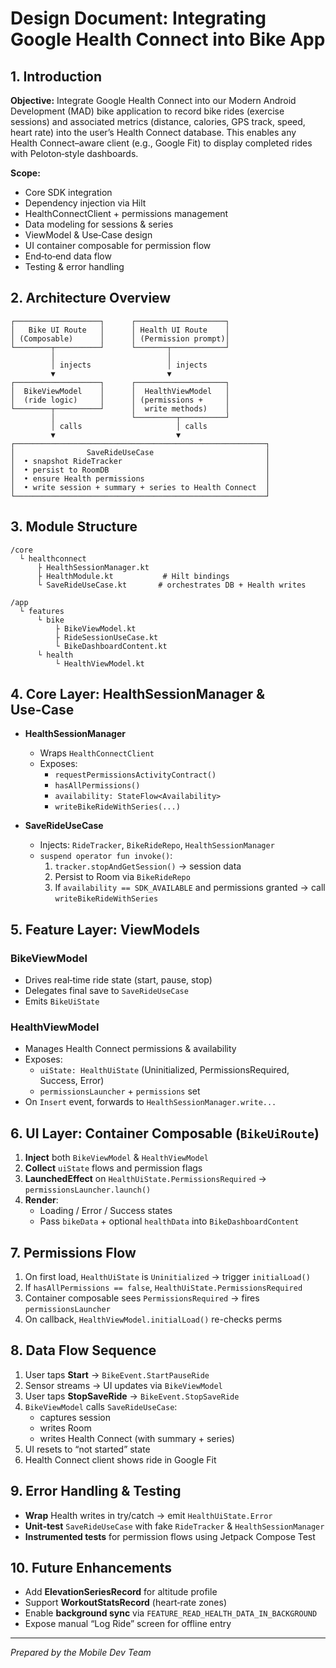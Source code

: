 # Design Document: Integrating Google Health Connect into Bike App

## 1. Introduction

**Objective:**
Integrate Google Health Connect into our Modern Android Development (MAD) bike application to record
bike rides (exercise sessions) and associated metrics (distance, calories, GPS track, speed, heart
rate) into the user’s Health Connect database. This enables any Health Connect–aware client (e.g.,
Google Fit) to display completed rides with Peloton‑style dashboards.

**Scope:**

- Core SDK integration
- Dependency injection via Hilt
- HealthConnectClient + permissions management
- Data modeling for sessions & series
- ViewModel & Use‑Case design
- UI container composable for permission flow
- End‑to‑end data flow
- Testing & error handling

## 2. Architecture Overview

```
┌───────────────────┐      ┌────────────────────┐
│   Bike UI Route   │      │ Health UI Route    │
│ (Composable)      │      │ (Permission prompt)│
└────────┬──────────┘      └───────┬────────────┘
         │                         │
         │ injects                 │ injects
         ▼                         ▼
┌───────────────────┐      ┌────────────────────┐
│  BikeViewModel    │      │  HealthViewModel   │
│  (ride logic)     │      │ (permissions +     │
└────────┬──────────┘      │  write methods)    │
         │                 └─────────┬──────────┘
         │ calls                     │ calls
         ▼                           ▼
┌────────────────────────────────────────────────────────┐
│                SaveRideUseCase                         │
│  • snapshot RideTracker                                │
│  • persist to RoomDB                                   │
│  • ensure Health permissions                           │
│  • write session + summary + series to Health Connect  │
└────────────────────────────────────────────────────────┘
```  

## 3. Module Structure

```
/core
  └ healthconnect
      ├ HealthSessionManager.kt
      ├ HealthModule.kt           # Hilt bindings
      └ SaveRideUseCase.kt       # orchestrates DB + Health writes

/app
  └ features
      └ bike
          ├ BikeViewModel.kt
          ├ RideSessionUseCase.kt
          └ BikeDashboardContent.kt
      └ health
          └ HealthViewModel.kt

```  

## 4. Core Layer: HealthSessionManager & Use‑Case

- **HealthSessionManager**
    - Wraps `HealthConnectClient`
    - Exposes:
        - `requestPermissionsActivityContract()`
        - `hasAllPermissions()`
        - `availability: StateFlow<Availability>`
        - `writeBikeRideWithSeries(...)`

- **SaveRideUseCase**
    - Injects: `RideTracker`, `BikeRideRepo`, `HealthSessionManager`
    - `suspend operator fun invoke()`:
        1. `tracker.stopAndGetSession()` → session data
        2. Persist to Room via `BikeRideRepo`
        3. If `availability == SDK_AVAILABLE` and permissions granted → call
           `writeBikeRideWithSeries`

## 5. Feature Layer: ViewModels

### BikeViewModel

- Drives real‑time ride state (start, pause, stop)
- Delegates final save to `SaveRideUseCase`
- Emits `BikeUiState`

### HealthViewModel

- Manages Health Connect permissions & availability
- Exposes:
    - `uiState: HealthUiState` (Uninitialized, PermissionsRequired, Success, Error)
    - `permissionsLauncher` + `permissions` set
- On `Insert` event, forwards to `HealthSessionManager.write...`

## 6. UI Layer: Container Composable (`BikeUiRoute`)

1. **Inject** both `BikeViewModel` & `HealthViewModel`
2. **Collect** `uiState` flows and permission flags
3. **LaunchedEffect** on `HealthUiState.PermissionsRequired` → `permissionsLauncher.launch()`
4. **Render**:
    - Loading / Error / Success states
    - Pass `bikeData` + optional `healthData` into `BikeDashboardContent`

## 7. Permissions Flow

1. On first load, `HealthUiState` is `Uninitialized` → trigger `initialLoad()`
2. If `hasAllPermissions == false`, `HealthUiState.PermissionsRequired`
3. Container composable sees `PermissionsRequired` → fires `permissionsLauncher`
4. On callback, `HealthViewModel.initialLoad()` re-checks perms

## 8. Data Flow Sequence

1. User taps **Start** → `BikeEvent.StartPauseRide`
2. Sensor streams → UI updates via `BikeViewModel`
3. User taps **StopSaveRide** → `BikeEvent.StopSaveRide`
4. `BikeViewModel` calls `SaveRideUseCase`:
    - captures session
    - writes Room
    - writes Health Connect (with summary + series)
5. UI resets to “not started” state
6. Health Connect client shows ride in Google Fit

## 9. Error Handling & Testing

- **Wrap** Health writes in try/catch → emit `HealthUiState.Error`
- **Unit‑test** `SaveRideUseCase` with fake `RideTracker` & `HealthSessionManager`
- **Instrumented tests** for permission flows using Jetpack Compose Test

## 10. Future Enhancements

- Add **ElevationSeriesRecord** for altitude profile
- Support **WorkoutStatsRecord** (heart‑rate zones)
- Enable **background sync** via `FEATURE_READ_HEALTH_DATA_IN_BACKGROUND`
- Expose manual “Log Ride” screen for offline entry

---
*Prepared by the Mobile Dev Team*

